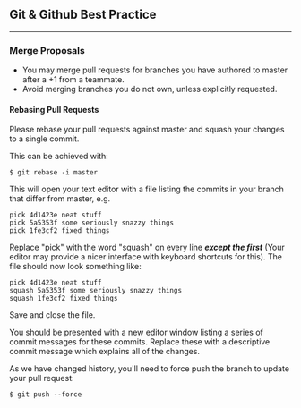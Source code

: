 ## Git & Github Best Practice

---
### Merge Proposals

* You may merge pull requests for branches you have authored to master after a +1 from a teammate.
* Avoid merging branches you do not own, unless explicitly requested.

#### Rebasing Pull Requests

Please rebase your pull requests against master and squash your changes to a single commit.

This can be achieved with:

```
$ git rebase -i master
```

This will open your text editor with a file listing the commits in your branch that differ from master, e.g.

```
pick 4d1423e neat stuff
pick 5a5353f some seriously snazzy things
pick 1fe3cf2 fixed things
```

Replace "pick" with the word "squash" on every line ***except the first*** (Your editor may provide a nicer interface with keyboard shortcuts for this). The file should now look something like:

```
pick 4d1423e neat stuff
squash 5a5353f some seriously snazzy things
squash 1fe3cf2 fixed things
```

Save and close the file.

You should be presented with a new editor window listing a series of commit messages for these commits. Replace these with a descriptive commit message which explains all of the changes.

As we have changed history, you'll need to force push the branch to update your pull request:

```
$ git push --force
```


